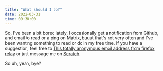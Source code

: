 ```yaml
---
title: "What should I do?"
date: 2022-03-31
time: 09:30:00
---
```

So, I've been a bit bored lately, I occasionally get a notification from Github, and email to read or a ping on Matrix, buuut that's not very often
and I've been wanting something to read or do in my free time. If you have a suggestion, feel free to <a href="mailto:2je0l39dv@mozmail.com">This totally anonymous email address from firefox relay</a>
 or just message me on <a href="https://scratch.mit.edu/users/OSMANiCTeam/comments">Scratch</a>.
 
 So uh, yeah, bye?
